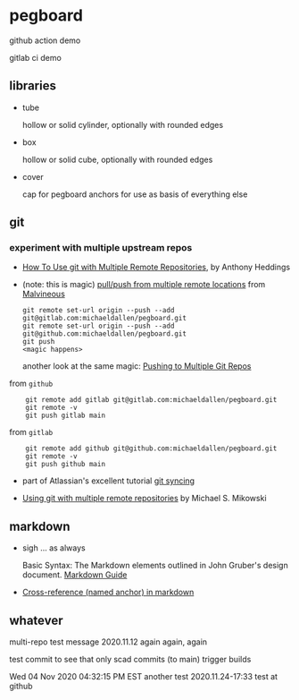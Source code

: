 # pegboard

github action demo

gitlab ci demo

## libraries

* tube

  hollow or solid cylinder, optionally with rounded edges

* box

  hollow or solid cube, optionally with rounded edges

* cover

  cap for pegboard anchors for use as basis of everything else

## git

### experiment with multiple upstream repos

  * [How To Use git with Multiple Remote Repositories](https://www.cloudsavvyit.com/2464/how-to-use-git-with-multiple-remote-repositories/), by Anthony Heddings

  * <a name="magic"></a>(note: this is magic)
    [pull/push from multiple remote locations](https://stackoverflow.com/questions/849308/pull-push-from-multiple-remote-locations)
    from [Malvineous](https://stackoverflow.com/users/308237/malvineous)

        git remote set-url origin --push --add git@gitlab.com:michaeldallen/pegboard.git
        git remote set-url origin --push --add git@github.com:michaeldallen/pegboard.git
        git push
        <magic happens>

    another look at the same magic: [Pushing to Multiple Git Repos](https://gist.github.com/rvl/c3f156e117e22a25f242)

  from `github`

        git remote add gitlab git@gitlab.com:michaeldallen/pegboard.git
        git remote -v
        git push gitlab main

  from `gitlab`

        git remote add github git@github.com:michaeldallen/pegboard.git
        git remote -v
        git push github main

  * part of Atlassian's excellent tutorial [git syncing](https://www.atlassian.com/git/tutorials/syncing)

  * [Using git with multiple remote repositories](https://mmikowski.github.io/git-cross-origin/)
    by Michael S. Mikowski

## markdown

* sigh ... as always

  Basic Syntax: The Markdown elements outlined in John Gruber's design document.
  [Markdown Guide](https://www.markdownguide.org/basic-syntax/)

* [Cross-reference (named anchor) in markdown](https://stackoverflow.com/questions/5319754/cross-reference-named-anchor-in-markdown)

## whatever
multi-repo test message 2020.11.12
again
again, again
  

test commit to see that only scad commits (to main) trigger builds

Wed 04 Nov 2020 04:32:15 PM EST
another test
2020.11.24-17:33 test at github
